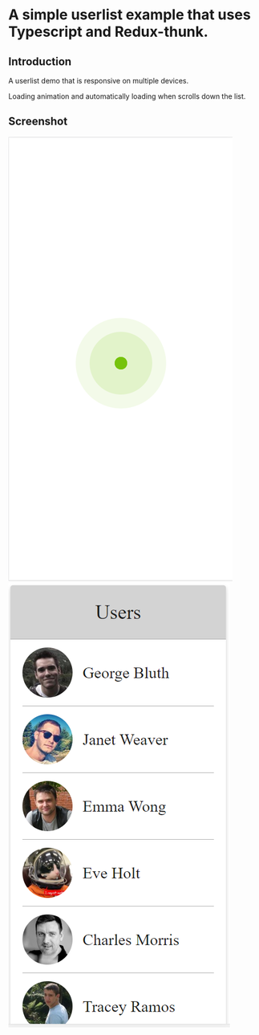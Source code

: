 # A simple userlist example that uses Typescript and Redux-thunk.

## Introduction

A userlist demo that is responsive on multiple devices.

Loading animation and automatically loading when scrolls down the list.

## Screenshot

![Image1](1.png)
![Image1](2.png)